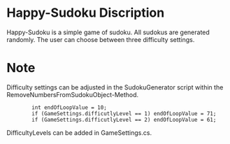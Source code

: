 # Happy-Sudoku Discription

Happy-Sudoku is a simple game of sudoku. All sudokus are generated randomly. 
The user can choose between three difficulty settings.

# Note

Difficulty settings can be adjusted in the SudokuGenerator script within the RemoveNumbersFromSudokuObject-Method.
```
        int endOfLoopValue = 10;
        if (GameSettings.difficutlyLevel == 1) endOfLoopValue = 71;
        if (GameSettings.difficutlyLevel == 2) endOfLoopValue = 61;
```
DifficultyLevels can be added in GameSettings.cs.
